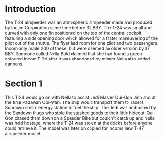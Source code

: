 # Introduction

The T-24 airspeeder was an atmospheric airspeeder made and produced by Incom Corporation some time before 32 BBY.
The T-24 was small and curved with only one fin positioned on the top of the central cockpit, featuring a side opening door which allowed for a faster maneuvering of the pilot out of the shuttle.
The flyer had room for one pilot and two passengers.
Incom only made 200 of these, but were deemed an older version by 37 BBY.
Someone called Nella Bold claimed that she had found a green-coloured Incom T-24 after it was abandoned by miners Nella also added cannons.

# Section 1

This T-24 would go on with Nella to assist Jedi Master Qui-Gon Jinn and at the time Padawan Obi-Wan.
The ship would transport them to Taxers Sundown stellar energy station to fuel the ship.
The Jedi was ambushed by the Sundown thugs who stole the stashed goods to their little hideout.
Qui-Gon chased them down on a Speeder Bike but couldn't catch up and Nella was held hostage, where the T-24 was stolen at the docks before anyone could retrieve it.
The model was later on copied for Incoms new T-47 airspeeder model.
